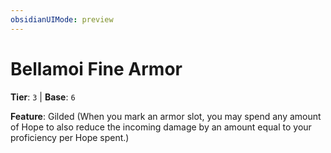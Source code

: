 ```yaml
---
obsidianUIMode: preview
---
```

# Bellamoi Fine Armor

**Tier**: `3` | **Base**: `6`

**Feature**: Gilded (When you mark an armor slot, you may spend any amount of Hope to also reduce the incoming damage by an amount equal to your proficiency per Hope spent.)